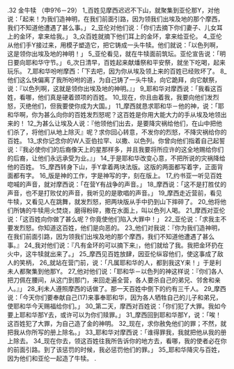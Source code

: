 .32 
金牛犊 
（申9?6－29） 
1_百姓见摩西迟迟不下山，就聚集到亚伦那Y，对他说：「起来！为我们造神明，在我们前面引路，因为领我们出埃及地的那个摩西，我们不知道他遭遇了甚么事。」 2_亚伦对他们说：「你们去摘下你们妻子、儿女耳上的金环，拿来给我。」 3_众百姓就摘下他们耳上的金环，拿来给亚伦。 4_亚伦从他们手Y接过来，用模子塑造它，把它铸成一头牛犊。他们就说：「以色列啊，这是领你出埃及地的神明！」 5_亚伦看见，就在牛犊面前筑坛。亚伦宣告说：「明日要向耶和华守节。」 6_次日清早，百姓起来献燔祭和平安祭，就坐下吃喝，起来玩乐。 
7_耶和华吩咐摩西：「下去吧，因为你从埃及领上来的百姓已经败坏了。 8_他们这么快偏离了我所吩咐的道，为自己铸了一头牛犊，向它跪拜，向它献祭，说：『以色列啊，这就是领你出埃及地的神明。』」 9_耶和华对摩西说：「我看这百姓，看哪，他们真是硬着颈项的百姓。 10_现在，你且由着我，我要向他们发烈怒，灭绝他们，但我要使你成为大国。」 
11_摩西就恳求耶和华－他的神，说：「耶和华啊，你为甚么向你的百姓发烈怒呢？这百姓是你用大能大力的手从埃及地领出来的！ 12_为甚么让埃及人说：『他领他们出去，是要降灾祸给他们，在山中把他们杀了，将他们从地上除灭』呢？求你回心转意，不发你的烈怒，不降灾祸给你的百姓。 13_求你记念你的W人亚伯拉罕、以撒、以色列。你曾向他们指着自己起誓说：『我必使你们的后裔像天上的星那样多，并且我要将所应许的这全地赐给你们的后裔，让他们永远承受为业。』」 14_于是耶和华改变心意，不把所说的灾祸降给他的百姓。 
15_摩西转身下山，手Y拿着两块法版。这版的两面都写着字，正面背面都有字。 16_版是神的工作，字是神写的字，刻在版上。 17_约书亚一听见百姓唿喊的声音，就对摩西说：「在营Y有战争的声音。」 18_摩西说：「这不是打胜仗的声音，也不是打败仗的声音，我听见的是歌唱的声音。」 19_摩西走近营前，看见牛犊，又看见人在跳舞，就发烈怒，把两块版从手中扔到山下摔碎了。 20_他将他们所铸的牛犊用火焚烧，磨得粉碎，撒在水面上，叫以色列人喝。 
21_摩西对亚伦说：「这百姓向你做了甚么呢？你竟使他们陷入大罪中！」 22_亚伦说：「求我主不要发烈怒。你知道这百姓，他们是向恶的。 23_他们对我说：『你为我们造神明，在我们前面引路，因为领我们出埃及地的那个摩西，我们不知道他遭遇了甚么事。』 24_我对他们说：『凡有金环的可以摘下来』，他们就给了我。我把金环扔在火中，这牛犊就出来了。」 
25_摩西见百姓放肆，因亚伦纵容他们，使这事成了敌人的笑柄， 26_就站在营门前，说：「凡属耶和华的人，都到我这Y来！」于是利未人都聚集到他那Y。 27_他对他们说：「耶和华－以色列的神这样说：『你们各人把刀佩在腰间，从这门到那门，来回走遍全营，各人要杀自己的弟兄、邻舍和亲人。』」 28_利未人遵照摩西的话做了。那一天百姓中倒下的约有三千人。 29_摩西说：「今天你们要奉献自己(17)来事奉耶和华，因为各人牺牲自己的儿子和弟兄，使耶和华今天赐福给你们。」 
30_第二天，摩西对百姓说：「你们犯了大罪。我如今要上耶和华那Y去，或许可以为你们赎罪。」 31_摩西回到耶和华那Y，说：「唉！这百姓犯了大罪，为自己造了金的神明。 32_现在，求你赦免他们的罪；不然，就把我从你所写的册上除名。」 33_耶和华对摩西说：「谁得罪我，我就把他从我的册上除去。 34_现在你去，领这百姓往我所告诉你的地方去，看哪，我的使者必在你的前面引路。到了该惩罚的时候，我必惩罚他们的罪。」 
35_耶和华降灾与百姓，因为他们和亚伦一起造了牛犊。 
.